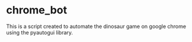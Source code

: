 # chrome_bot

This is a script created to automate the dinosaur game on google chrome using the pyautogui library. 
